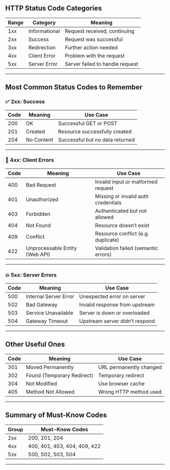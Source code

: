 ## HTTP Status Code Categories

| Range      | Category               | Meaning                          |
|------------|------------------------|----------------------------------|
| 1xx        | Informational          | Request received, continuing     |
| 2xx        | Success                | Request was successful           |
| 3xx        | Redirection            | Further action needed            |
| 4xx        | Client Error           | Problem with the request         |
| 5xx        | Server Error           | Server failed to handle request  |

---

## Most Common Status Codes to Remember

### ✅ 2xx: Success

| Code | Meaning                        | Use Case                           |
|------|--------------------------------|-------------------------------------|
| 200  | OK                             | Successful GET or POST             |
| 201  | Created                        | Resource successfully created      |
| 204  | No Content                     | Successful but no data returned    |

---

### 🚫 4xx: Client Errors

| Code | Meaning                        | Use Case                           |
|------|--------------------------------|-------------------------------------|
| 400  | Bad Request                    | Invalid input or malformed request |
| 401  | Unauthorized                   | Missing or invalid auth credentials |
| 403  | Forbidden                      | Authenticated but not allowed      |
| 404  | Not Found                      | Resource doesn’t exist             |
| 409  | Conflict                       | Resource conflict (e.g. duplicate) |
| 422  | Unprocessable Entity (Web API)| Validation failed (semantic errors)|

---

### 💥 5xx: Server Errors

| Code | Meaning                        | Use Case                           |
|------|--------------------------------|-------------------------------------|
| 500  | Internal Server Error          | Unexpected error on server         |
| 502  | Bad Gateway                    | Invalid response from upstream     |
| 503  | Service Unavailable            | Server is down or overloaded       |
| 504  | Gateway Timeout                | Upstream server didn’t respond     |

---

## Other Useful Ones

| Code | Meaning                        | Use Case                            |
|------|--------------------------------|--------------------------------------|
| 301  | Moved Permanently              | URL permanently changed             |
| 302  | Found (Temporary Redirect)     | Temporary redirect                  |
| 304  | Not Modified                   | Use browser cache                   |
| 405  | Method Not Allowed             | Wrong HTTP method used              |

---

## Summary of Must-Know Codes

| Group | Must-Know Codes               |
|-------|-------------------------------|
| 2xx   | 200, 201, 204                 |
| 4xx   | 400, 401, 403, 404, 409, 422 |
| 5xx   | 500, 502, 503, 504           |

---

